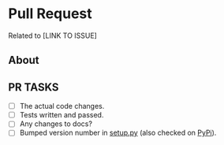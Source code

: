 # Pull Request

Related to [LINK TO ISSUE]

## About

<!-- any pertinent notes -->

## PR TASKS

<!-- a friendly nonbinding list of reminders -->

- [ ] The actual code changes.
- [ ] Tests written and passed.
- [ ] Any changes to docs?
- [ ] Bumped version number in
[setup.py](https://github.com/GSA/ckanext-geodatagov/blob/main/setup.py#L13)
(also checked on [PyPi](https://pypi.org/project/ckanext-geodatagov/#history)).
